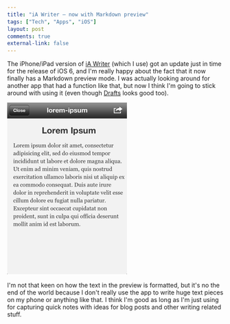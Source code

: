 ```yaml
---
title: "iA Writer – now with Markdown preview"
tags: ["Tech", "Apps", "iOS"]
layout: post
comments: true
external-link: false
---
```


The iPhone/iPad version of [iA Writer](http://itunes.apple.com/se/app/ia-writer/id392502056?mt=8) (which I use) got an update just in time for the release of iOS 6, and I'm really happy about the fact that it now finally has a Markdown preview mode. I was actually looking around for another app that had a function like that, but now I think I'm going to stick around with using it (even though [Drafts](http://itunes.apple.com/us/app/drafts/id502385074?mt=8) looks good too).

![iA Writer - Preview Mode](/images/blog/2012-09-30-ia-writer-preview.png)

I'm not that keen on how the text in the preview is formatted, but it's no the end of the world because I don't really use the app to write huge text pieces on my phone or anything like that. I think I'm good as long as I'm just using for capturing quick notes with ideas for blog posts and other writing related stuff.
